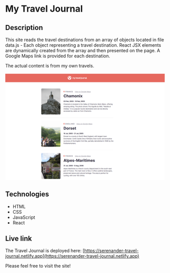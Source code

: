# My Travel Journal

## Description
This site reads the travel destinations from an array of objects located in file data.js - Each object representing a travel destination. React JSX elements are dynamically created from the array and then presented on the page. A Google Maps link is provided for each destination.

The actual content is from my own travels.
<br/>
<br/>
<img src="travel-journal.png" alt="Screenshot." width="600px"/>

## Technologies
- HTML
- CSS
- JavaScript
- React

## Live link
The Travel Journal is deployed here:
[https://serenander-travel-journal.netlify.app](https://serenander-travel-journal.netlify.app)

Please feel free to visit the site!
